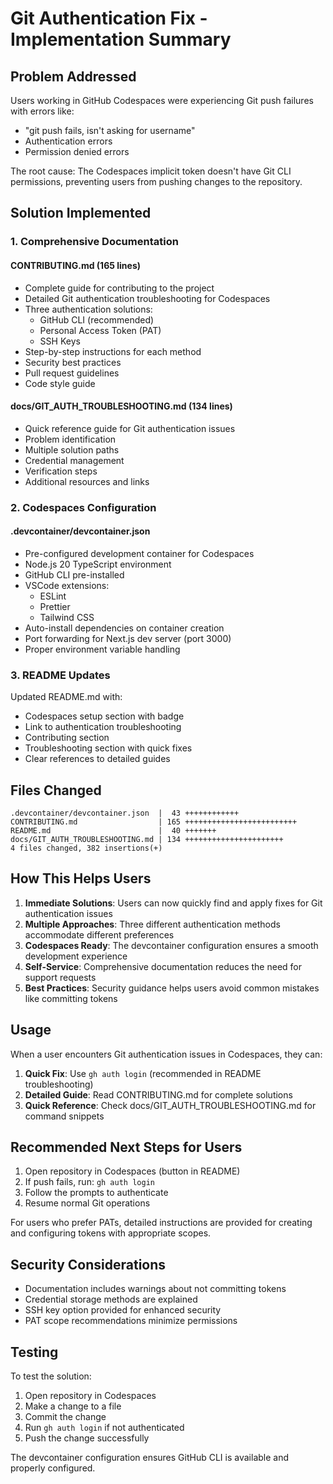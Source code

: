 # Git Authentication Fix - Implementation Summary

## Problem Addressed

Users working in GitHub Codespaces were experiencing Git push failures with errors like:
- "git push fails, isn't asking for username"
- Authentication errors
- Permission denied errors

The root cause: The Codespaces implicit token doesn't have Git CLI permissions, preventing users from pushing changes to the repository.

## Solution Implemented

### 1. Comprehensive Documentation

#### CONTRIBUTING.md (165 lines)
- Complete guide for contributing to the project
- Detailed Git authentication troubleshooting for Codespaces
- Three authentication solutions:
  - GitHub CLI (recommended)
  - Personal Access Token (PAT)
  - SSH Keys
- Step-by-step instructions for each method
- Security best practices
- Pull request guidelines
- Code style guide

#### docs/GIT_AUTH_TROUBLESHOOTING.md (134 lines)
- Quick reference guide for Git authentication issues
- Problem identification
- Multiple solution paths
- Credential management
- Verification steps
- Additional resources and links

### 2. Codespaces Configuration

#### .devcontainer/devcontainer.json
- Pre-configured development container for Codespaces
- Node.js 20 TypeScript environment
- GitHub CLI pre-installed
- VSCode extensions:
  - ESLint
  - Prettier
  - Tailwind CSS
- Auto-install dependencies on container creation
- Port forwarding for Next.js dev server (port 3000)
- Proper environment variable handling

### 3. README Updates

Updated README.md with:
- Codespaces setup section with badge
- Link to authentication troubleshooting
- Contributing section
- Troubleshooting section with quick fixes
- Clear references to detailed guides

## Files Changed

```
.devcontainer/devcontainer.json  |  43 ++++++++++++
CONTRIBUTING.md                  | 165 +++++++++++++++++++++++++
README.md                        |  40 +++++++
docs/GIT_AUTH_TROUBLESHOOTING.md | 134 ++++++++++++++++++++++
4 files changed, 382 insertions(+)
```

## How This Helps Users

1. **Immediate Solutions**: Users can now quickly find and apply fixes for Git authentication issues
2. **Multiple Approaches**: Three different authentication methods accommodate different preferences
3. **Codespaces Ready**: The devcontainer configuration ensures a smooth development experience
4. **Self-Service**: Comprehensive documentation reduces the need for support requests
5. **Best Practices**: Security guidance helps users avoid common mistakes like committing tokens

## Usage

When a user encounters Git authentication issues in Codespaces, they can:

1. **Quick Fix**: Use `gh auth login` (recommended in README troubleshooting)
2. **Detailed Guide**: Read CONTRIBUTING.md for complete solutions
3. **Quick Reference**: Check docs/GIT_AUTH_TROUBLESHOOTING.md for command snippets

## Recommended Next Steps for Users

1. Open repository in Codespaces (button in README)
2. If push fails, run: `gh auth login`
3. Follow the prompts to authenticate
4. Resume normal Git operations

For users who prefer PATs, detailed instructions are provided for creating and configuring tokens with appropriate scopes.

## Security Considerations

- Documentation includes warnings about not committing tokens
- Credential storage methods are explained
- SSH key option provided for enhanced security
- PAT scope recommendations minimize permissions

## Testing

To test the solution:
1. Open repository in Codespaces
2. Make a change to a file
3. Commit the change
4. Run `gh auth login` if not authenticated
5. Push the change successfully

The devcontainer configuration ensures GitHub CLI is available and properly configured.
